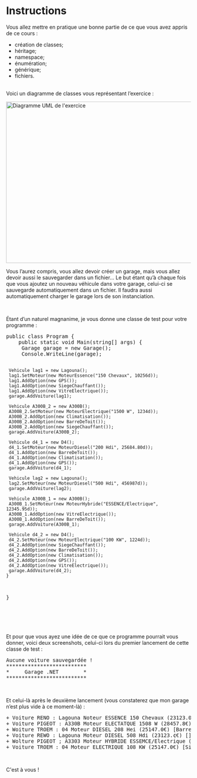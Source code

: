 
<!DOCTYPE html>
<html lang="fr">
    <h1>Instructions</h1>
    <div>
<p>Vous allez mettre en pratique une bonne partie de ce que vous avez appris de ce cours :</p>
<ul>
<li>cr&eacute;ation de classes;</li>
<li>h&eacute;ritage;</li>
<li>namespace;</li>
<li>&eacute;num&eacute;ration;</li>
<li>g&eacute;n&eacute;rique;</li>
<li>fichiers.</li>
</ul>
<p><br />Voici un diagramme de classes vous repr&eacute;sentant l&rsquo;exercice :</p>
<p><a href="http://sdz-upload.s3.amazonaws.com/prod/upload/P2PA%20-%20Voiture.png"><img src="http://sdz-upload.s3.amazonaws.com/prod/upload/P2PA%20-%20Voiture.png" alt="Diagramme UML de l'exercice" width="878" height="440" /></a></p>
<p>Vous l&rsquo;aurez compris, vous allez devoir cr&eacute;er un garage, mais vous allez devoir aussi le sauvegarder dans un fichier&hellip; Le but &eacute;tant qu&rsquo;&agrave; chaque fois que vous ajoutez un nouveau v&eacute;hicule dans votre garage, celui-ci se sauvegarde automatiquement dans un fichier. Il faudra aussi automatiquement charger le garage lors de son instanciation.</p>
<p>&nbsp;</p>
<p>&Eacute;tant d&rsquo;un naturel magnanime, je vous donne une classe de test pour votre programme :</p>
<pre>public class Program {
    public static void Main(string[] args) {
   	 Garage garage = new Garage();   
   	 Console.WriteLine(garage);
   	 
   	 Vehicule lag1 = new Lagouna();
   	 lag1.SetMoteur(new MoteurEssence("150 Chevaux", 10256d));
   	 lag1.AddOption(new GPS());
   	 lag1.AddOption(new SiegeChauffant());
   	 lag1.AddOption(new VitreElectrique());
   	 garage.AddVoiture(lag1);
   		 
   	 Vehicule A300B_2 = new A300B();
   	 A300B_2.SetMoteur(new MoteurElectrique("1500 W", 1234d));
   	 A300B_2.AddOption(new Climatisation());
   	 A300B_2.AddOption(new BarreDeToit());
   	 A300B_2.AddOption(new SiegeChauffant());
   	 garage.AddVoiture(A300B_2);
   	 
   	 Vehicule d4_1 = new D4();
   	 d4_1.SetMoteur(new MoteurDiesel("200 Hdi", 25684.80d));
   	 d4_1.AddOption(new BarreDeToit());
   	 d4_1.AddOption(new Climatisation());
   	 d4_1.AddOption(new GPS());
   	 garage.AddVoiture(d4_1);   	 
   	 
   	 Vehicule lag2 = new Lagouna();
   	 lag2.SetMoteur(new MoteurDiesel("500 Hdi", 456987d));
   	 garage.AddVoiture(lag2);
   	 
   	 Vehicule A300B_1 = new A300B();
   	 A300B_1.SetMoteur(new MoteurHybride("ESSENCE/Electrique", 12345.95d));
   	 A300B_1.AddOption(new VitreElectrique());
   	 A300B_1.AddOption(new BarreDeToit());
   	 garage.AddVoiture(A300B_1);
   	 
   	 Vehicule d4_2 = new D4();
   	 d4_2.SetMoteur(new MoteurElectrique("100 KW", 1224d));
   	 d4_2.AddOption(new SiegeChauffant());
   	 d4_2.AddOption(new BarreDeToit());
   	 d4_2.AddOption(new Climatisation());
   	 d4_2.AddOption(new GPS());
   	 d4_2.AddOption(new VitreElectrique());
   	 garage.AddVoiture(d4_2);   			 
    }
}</pre>
<p>&nbsp;</p>
<p>&nbsp;</p>
<p>Et pour que vous ayez&nbsp;une id&eacute;e de ce que ce programme pourrait vous donner, voici deux screenshots, celui-ci&nbsp;lors du premier lancement de cette classe de test :</p>
<pre>
Aucune voiture sauvegardée !
**************************
*     Garage .NET        *
**************************
</pre>
<p>&nbsp;</p>
<p>Et&nbsp;celui-l&agrave;&nbsp;apr&egrave;s le deuxi&egrave;me lancement (vous constaterez que mon garage n&rsquo;est plus vide &agrave; ce moment-l&agrave;) :</p>
<p><pre>
+ Voiture RENO : Lagouna Noteur ESSENCE 150 Chevaux (23123.0€) [GPS (113.5€), Siége chauffant (562.9€), Vitre electrique (212.35€)] d'une valeur totale de 24011.75 €
+ Voiture PIGEOT : A330B Moteur ELECTATQUE 1508 W (28457.8€) (Climatisation (347.3€), Barre de toit (29.9€), Sitge chauffant (562.9€)] d'une valeur totale de 29397,100000900082 €
+ Woiture TROEM : 04 Moteur DIESEL 208 Hei (25147.0€) [Barre de toit (29.9€), Climatisation (347.3€), GPS (113.5¢€}] d'une valeur totale de 25637.? €
+ Voiture REWO : Lagouna Moteur DIESEL 508 Hdi (23123.¢€) [] d'une valeur totale de 23123.0 €
+ Wolture PIGEOT ; A3303 Moteur HYBRIDE ESSEMCE/Electrique (28457.8€) [Vitre electrique (212.35€), Barre de toit (29.9€)] d'une valeur totale de 28699.25 €
+ Voiture TROEM : 04 Moteur ELECTRIQUE 108 KW (25147.0€) [Siége chauffant (562.9€), Barre de toit (29.9€}, Climatisation (347.34), GPS (113.5€), Vitre electrique (212.35€)] d'une
</pre></p>
<p>&nbsp;</p>
<p>C'est &agrave; vous !</p>
<p>&nbsp;</p>
    </div>



    
  </body>
</html>
